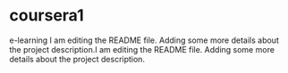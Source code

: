 # coursera1
e-learning
I am editing the README file. Adding some more details about the project description.I am editing the README file. Adding some more details about the project description.
